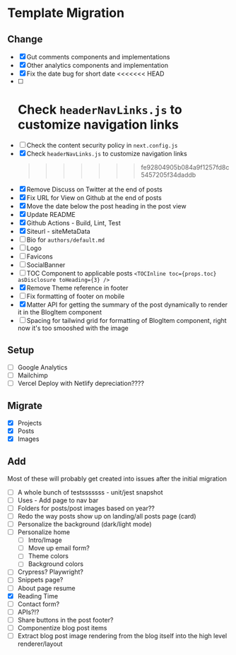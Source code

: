 # Template Migration

## Change

- [x] Gut comments components and implementations
- [x] Other analytics components and implementation
- [x] Fix the date bug for short date
      <<<<<<< HEAD
- [ ] # Check `headerNavLinks.js` to customize navigation links
- [ ] Check the content security policy in `next.config.js`
- [x] Check `headerNavLinks.js` to customize navigation links
  > > > > > > > fe92804905b084a9f1257fd8c5457205f34daddb
- [x] Remove Discuss on Twitter at the end of posts
- [x] Fix URL for View on Github at the end of posts
- [x] Move the date below the post heading in the post view
- [x] Update README
- [x] Github Actions - Build, Lint, Test
- [x] Siteurl - siteMetaData
- [ ] Bio for `authors/default.md`
- [ ] Logo
- [ ] Favicons
- [ ] SocialBanner
- [ ] TOC Component to applicable posts `<TOCInline toc={props.toc} asDisclosure toHeading={3} />`
- [x] Remove Theme reference in footer
- [ ] Fix formatting of footer on mobile
- [x] Matter API for getting the summary of the post dynamically to render it in the BlogItem component
- [ ] Spacing for tailwind grid for formatting of BlogItem component, right now it's too smooshed with the image

## Setup

- [ ] Google Analytics
- [ ] Mailchimp
- [ ] Vercel Deploy with Netlify depreciation????

## Migrate

- [x] Projects
- [x] Posts
- [x] Images

## Add

Most of these will probably get created into issues after the initial migration

- [ ] A whole bunch of testsssssss - unit/jest snapshot
- [ ] Uses - Add page to nav bar
- [ ] Folders for posts/post images based on year??
- [ ] Redo the way posts show up on landing/all posts page (card)
- [ ] Personalize the background (dark/light mode)
- [ ] Personalize home
  - [ ] Intro/Image
  - [ ] Move up email form?
  - [ ] Theme colors
  - [ ] Background colors
- [ ] Crypress? Playwright?
- [ ] Snippets page?
- [ ] About page resume
- [x] Reading Time
- [ ] Contact form?
- [ ] APIs?!?
- [ ] Share buttons in the post footer?
- [ ] Componentize blog post items
- [ ] Extract blog post image rendering from the blog itself into the high level renderer/layout
